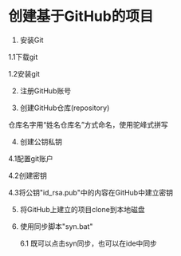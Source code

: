 # 创建基于GitHub的项目

1. 安装Git

1.1下载git

1.2安装git

2. 注册GitHub账号

3. 创建GitHub仓库(repository)

仓库名字用“姓名仓库名”方式命名，使用驼峰式拼写

4. 创建公钥私钥

4.1配置git账户

4.2创建密钥

4.3将公钥"id_rsa.pub"中的内容在GitHub中建立密钥

5. 将GitHub上建立的项目clone到本地磁盘

6. 使用同步脚本"syn.bat"

   6.1 既可以点击syn同步，也可以在ide中同步


